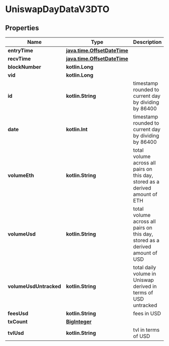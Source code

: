 
# UniswapDayDataV3DTO

## Properties
Name | Type | Description | Notes
------------ | ------------- | ------------- | -------------
**entryTime** | [**java.time.OffsetDateTime**](java.time.OffsetDateTime.md) |  |  [optional]
**recvTime** | [**java.time.OffsetDateTime**](java.time.OffsetDateTime.md) |  |  [optional]
**blockNumber** | **kotlin.Long** |  |  [optional]
**vid** | **kotlin.Long** |  |  [optional]
**id** | **kotlin.String** | timestamp rounded to current day by dividing by 86400 |  [optional]
**date** | **kotlin.Int** | timestamp rounded to current day by dividing by 86400 |  [optional]
**volumeEth** | **kotlin.String** | total volume across all pairs on this day, stored as a derived amount of ETH |  [optional]
**volumeUsd** | **kotlin.String** | total volume across all pairs on this day, stored as a derived amount of USD |  [optional]
**volumeUsdUntracked** | **kotlin.String** | total daily volume in Uniswap derived in terms of USD untracked |  [optional]
**feesUsd** | **kotlin.String** | fees in USD |  [optional]
**txCount** | [**BigInteger**](BigInteger.md) |  |  [optional]
**tvlUsd** | **kotlin.String** | tvl in terms of USD |  [optional]



